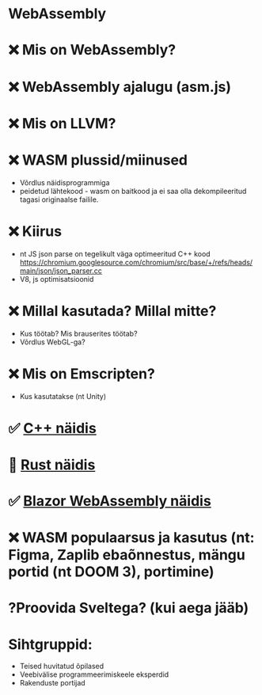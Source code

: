 # WebAssembly

# ❌ Mis on WebAssembly?

# ❌ WebAssembly ajalugu (asm.js)

# ❌ Mis on LLVM?

# ❌ WASM plussid/miinused
- Võrdlus näidisprogrammiga
- peidetud lähtekood - wasm on baitkood ja ei saa olla dekompileeritud tagasi originaalse failile.

# ❌ Kiirus
- nt JS json parse on tegelikult väga optimeeritud C++ kood https://chromium.googlesource.com/chromium/src/base/+/refs/heads/main/json/json_parser.cc
- V8, js optimisatsioonid

# ❌ Millal kasutada? Millal mitte?
- Kus töötab? Mis brauserites töötab?
- Võrdlus WebGL-ga?

# ❌ Mis on Emscripten?
- Kus kasutatakse (nt Unity)

# ✅ [C++ näidis](https://github.com/Uptaker/wasm-cpp/)

# 🚧 [Rust näidis](https://github.com/Uptaker/wasm-rust/)

# ✅ [Blazor WebAssembly näidis](https://github.com/Uptaker/wasm-blazor)

# ❌ WASM populaarsus ja kasutus (nt: Figma, Zaplib ebaõnnestus, mängu portid (nt DOOM 3), portimine)

# ?Proovida Sveltega? (kui aega jääb)

# Sihtgruppid:
- Teised huvitatud õpilased
- Veebivälise programmeerimiskeele eksperdid
- Rakenduste portijad